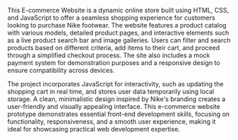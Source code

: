 This E-commerce Website is a dynamic online store built using HTML, CSS, and JavaScript to offer a seamless shopping experience for customers looking to purchase Nike footwear. The website features a product catalog with various models, detailed product pages, and interactive elements such as a live product search bar and image galleries. Users can filter and search products based on different criteria, add items to their cart, and proceed through a simplified checkout process. The site also includes a mock payment system for demonstration purposes and a responsive design to ensure compatibility across devices.

The project incorporates JavaScript for interactivity, such as updating the shopping cart in real time, and stores user data temporarily using local storage. A clean, minimalistic design inspired by Nike's branding creates a user-friendly and visually appealing interface. This e-commerce website prototype demonstrates essential front-end development skills, focusing on functionality, responsiveness, and a smooth user experience, making it ideal for showcasing practical web development expertise.

